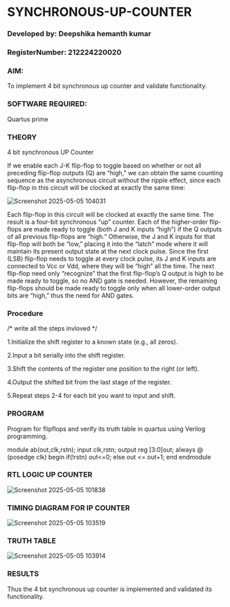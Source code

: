# SYNCHRONOUS-UP-COUNTER

### Developed by: Deepshika hemanth kumar

### RegisterNumber: 212224220020

### AIM:

To implement 4 bit synchronous up counter and validate functionality.

### SOFTWARE REQUIRED:

Quartus prime

### THEORY

4 bit synchronous UP Counter

If we enable each J-K flip-flop to toggle based on whether or not all preceding flip-flop outputs (Q) are “high,” we can obtain the same counting sequence as the asynchronous circuit without the ripple effect, since each flip-flop in this circuit will be clocked at exactly the same time:

![Screenshot 2025-05-05 104031](https://github.com/user-attachments/assets/95b3b957-905c-4fb3-be69-9e9fdb03118a)


Each flip-flop in this circuit will be clocked at exactly the same time. The result is a four-bit synchronous “up” counter. Each of the higher-order flip-flops are made ready to toggle (both J and K inputs “high”) if the Q outputs of all previous flip-flops are “high.” Otherwise, the J and K inputs for that flip-flop will both be “low,” placing it into the “latch” mode where it will maintain its present output state at the next clock pulse. Since the first (LSB) flip-flop needs to toggle at every clock pulse, its J and K inputs are connected to Vcc or Vdd, where they will be “high” all the time. The next flip-flop need only “recognize” that the first flip-flop’s Q output is high to be made ready to toggle, so no AND gate is needed. However, the remaining flip-flops should be made ready to toggle only when all lower-order output bits are “high,” thus the need for AND gates.

### Procedure

/* write all the steps invloved */

1.Initialize the shift register to a known state (e.g., all zeros).

2.Input a bit serially into the shift register.

3.Shift the contents of the register one position to the right (or left).

4.Output the shifted bit from the last stage of the register.

5.Repeat steps 2-4 for each bit you want to input and shift.

### PROGRAM

Program for flipflops and verify its truth table in quartus using Verilog programming. 

module ab(out,clk,rstn);
input clk,rstn;
output reg [3:0]out;
always @ (posedge clk)
begin
   if(!rstn)
     out<=0;
   else 
     out <= out+1;
end
endmodule




### RTL LOGIC UP COUNTER

![Screenshot 2025-05-05 101838](https://github.com/user-attachments/assets/17172d0d-ccf4-41bf-8932-b36eca70fe8f)


### TIMING DIAGRAM FOR IP COUNTER

![Screenshot 2025-05-05 103519](https://github.com/user-attachments/assets/51a7f99f-46ba-4a66-9aec-a2ba1eb64735)


### TRUTH TABLE

![Screenshot 2025-05-05 103914](https://github.com/user-attachments/assets/1bb2b438-898f-4f45-9050-ce912a316a6b)


### RESULTS

Thus the 4 bit synchronous up counter is implemented and validated its functionality.
